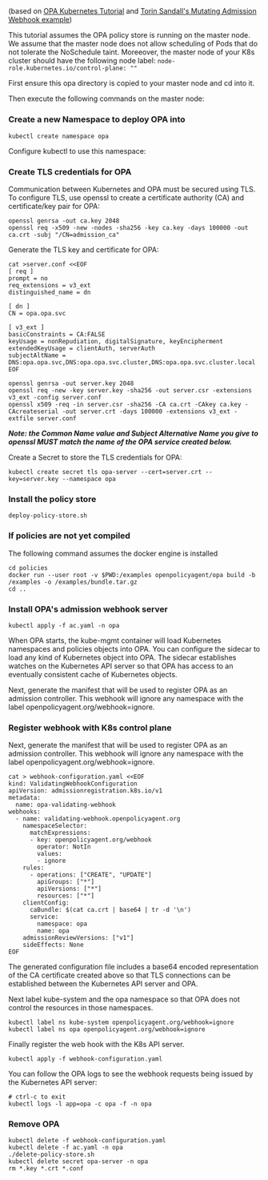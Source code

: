 ##  
(based on [OPA Kubernetes Tutorial](https://www.openpolicyagent.org/docs/latest/kubernetes-tutorial/) and [Torin Sandall's Mutating Admission Webhook example](https://gist.github.com/tsandall/f328635433acc5beeb4cb9b36295ee89))

This tutorial assumes the OPA policy store is running on the master node. We assume that the master node does not allow scheduling of Pods that do not tolerate the NoSchedule taint.
Moreeover, the master node of your K8s cluster should have the following node label: `node-role.kubernetes.io/control-plane: ""`

First ensure this opa directory is copied to your master node and cd into it.
 
Then execute the following commands on the master node:

### Create a new Namespace to deploy OPA into

```
kubectl create namespace opa
```
Configure kubectl to use this namespace:

### Create TLS credentials for OPA

Communication between Kubernetes and OPA must be secured using TLS. To configure TLS, use openssl to create a certificate authority (CA) and certificate/key pair for OPA:

```
openssl genrsa -out ca.key 2048
openssl req -x509 -new -nodes -sha256 -key ca.key -days 100000 -out ca.crt -subj "/CN=admission_ca"
```

Generate the TLS key and certificate for OPA:

```
cat >server.conf <<EOF
[ req ]
prompt = no
req_extensions = v3_ext
distinguished_name = dn

[ dn ]
CN = opa.opa.svc

[ v3_ext ]
basicConstraints = CA:FALSE
keyUsage = nonRepudiation, digitalSignature, keyEncipherment
extendedKeyUsage = clientAuth, serverAuth
subjectAltName = DNS:opa.opa.svc,DNS:opa.opa.svc.cluster,DNS:opa.opa.svc.cluster.local
EOF
```

```
openssl genrsa -out server.key 2048
openssl req -new -key server.key -sha256 -out server.csr -extensions v3_ext -config server.conf
openssl x509 -req -in server.csr -sha256 -CA ca.crt -CAkey ca.key -CAcreateserial -out server.crt -days 100000 -extensions v3_ext -extfile server.conf
```

***Note: the Common Name value and Subject Alternative Name you give to openssl MUST match the name of the OPA service created below.***

Create a Secret to store the TLS credentials for OPA:

```
kubectl create secret tls opa-server --cert=server.crt --key=server.key --namespace opa
```

### Install the policy store

```
deploy-policy-store.sh
```

### If policies are not yet compiled
The following command assumes the docker engine is installed

```
cd policies
docker run --user root -v $PWD:/examples openpolicyagent/opa build -b /examples -o /examples/bundle.tar.gz
cd ..
```


### Install OPA's admission webhook server

```
kubectl apply -f ac.yaml -n opa
```

When OPA starts, the kube-mgmt container will load Kubernetes namespaces and policies objects into OPA. 
You can configure the sidecar to load any kind of Kubernetes object into OPA. 
The sidecar establishes watches on the Kubernetes API server so that OPA has access 
to an eventually consistent cache of Kubernetes objects.

Next, generate the manifest that will be used to register OPA as an admission controller. This webhook will ignore any namespace with the label openpolicyagent.org/webhook=ignore.


### Register webhook with K8s control plane

Next, generate the manifest that will be used to register OPA as an admission controller. This webhook will ignore any namespace with the label openpolicyagent.org/webhook=ignore.

```
cat > webhook-configuration.yaml <<EOF
kind: ValidatingWebhookConfiguration
apiVersion: admissionregistration.k8s.io/v1
metadata:
  name: opa-validating-webhook
webhooks:
  - name: validating-webhook.openpolicyagent.org
    namespaceSelector:
      matchExpressions:
      - key: openpolicyagent.org/webhook
        operator: NotIn
        values:
        - ignore
    rules:
      - operations: ["CREATE", "UPDATE"]
        apiGroups: ["*"]
        apiVersions: ["*"]
        resources: ["*"]
    clientConfig:
      caBundle: $(cat ca.crt | base64 | tr -d '\n')
      service:
        namespace: opa
        name: opa
    admissionReviewVersions: ["v1"]
    sideEffects: None
EOF
```

The generated configuration file includes a base64 encoded representation of the CA certificate 
created above so that TLS connections can be established between the Kubernetes API server and OPA.

Next label kube-system and the opa namespace so that OPA does not control the resources in those namespaces.

```
kubectl label ns kube-system openpolicyagent.org/webhook=ignore
kubectl label ns opa openpolicyagent.org/webhook=ignore
```

Finally register the web hook with the K8s API server.

```
kubectl apply -f webhook-configuration.yaml
```

You can follow the OPA logs to see the webhook requests being issued by the Kubernetes API server:

```
# ctrl-c to exit
kubectl logs -l app=opa -c opa -f -n opa
```

### Remove OPA

```
kubectl delete -f webhook-configuration.yaml
kubectl delete -f ac.yaml -n opa
./delete-policy-store.sh
kubectl delete secret opa-server -n opa
rm *.key *.crt *.conf
```
